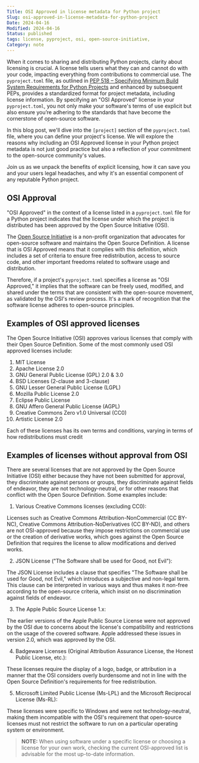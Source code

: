 ```yaml
---
Title: OSI Approved in license metadata for Python project
Slug: osi-approved-in-license-metadata-for-python-project
Date: 2024-04-16
Modified: 2024-04-16
Status: published
tags: license, pyproject, osi, open-source-initiative,
Category: note
---
```

When it comes to sharing and distributing Python projects, clarity about licensing is crucial. A license tells users what they can and cannot do with your code, impacting everything from contributions to commercial use. The `pyproject.toml` file, as outlined in [PEP 518 – Specifying Minimum Build System Requirements for Python Projects](https://peps.python.org/pep-0518/) and enhanced by subsequent PEPs, provides a standardized format for project metadata, including license information. By specifying an "OSI Approved" license in your `pyproject.toml`, you not only make your software's terms of use explicit but also ensure you’re adhering to the standards that have become the cornerstone of open-source software.

In this blog post, we'll dive into the `[project]` section of the `pyproject.toml` file, where you can define your project's license. We will explore the reasons why including an OSI Approved license in your Python project metadata is not just good practice but also a reflection of your commitment to the open-source community's values.

Join us as we unpack the benefits of explicit licensing, how it can save you and your users legal headaches, and why it's an essential component of any reputable Python project.

## OSI Approval
"OSI Approved" in the context of a license listed in a `pyproject.toml` file for a Python project indicates that the license under which the project is distributed has been approved by the Open Source Initiative (OSI).

The [Open Source Initiative](https://opensource.org/) is a non-profit organization that advocates for open-source software and maintains the Open Source Definition. A license that is OSI Approved means that it complies with this definition, which includes a set of criteria to ensure free redistribution, access to source code, and other important freedoms related to software usage and distribution.

Therefore, if a project's `pyproject.toml` specifies a license as "OSI Approved," it implies that the software can be freely used, modified, and shared under the terms that are consistent with the open-source movement, as validated by the OSI's review process. It's a mark of recognition that the software license adheres to open-source principles.

## Examples of OSI approved licenses
The Open Source Initiative (OSI) approves various licenses that comply with their Open Source Definition. Some of the most commonly used OSI approved licenses include:

1. MIT License
2. Apache License 2.0
3. GNU General Public License (GPL) 2.0 & 3.0
4. BSD Licenses (2-clause and 3-clause)
5. GNU Lesser General Public License (LGPL)
6. Mozilla Public License 2.0
7. Eclipse Public License
8. GNU Affero General Public License (AGPL)
9. Creative Commons Zero v1.0 Universal (CC0)
10. Artistic License 2.0

Each of these licenses has its own terms and conditions, varying in terms of how redistributions must credit

## Examples of  licenses without approval from OSI
There are several licenses that are not approved by the Open Source Initiative (OSI) either because they have not been submitted for approval, they discriminate against persons or groups, they discriminate against fields of endeavor, they are not technology-neutral, or for other reasons that conflict with the Open Source Definition. Some examples include:

1. Various Creative Commons licenses (excluding CC0):
 
Licenses such as Creative Commons Attribution-NonCommercial (CC BY-NC), Creative Commons Attribution-NoDerivatives (CC BY-ND), and others are not OSI-approved because they impose restrictions on commercial use or the creation of derivative works, which goes against the Open Source Definition that requires the license to allow modifications and derived works.

2. JSON License ("The Software shall be used for Good, not Evil"):
   
The JSON License includes a clause that specifies "The Software shall be used for Good, not Evil," which introduces a subjective and non-legal term. This clause can be interpreted in various ways and thus makes it non-free according to the open-source criteria, which insist on no discrimination against fields of endeavor.

3. The Apple Public Source License 1.x:

The earlier versions of the Apple Public Source License were not approved by the OSI due to concerns about the license's compatibility and restrictions on the usage of the covered software. Apple addressed these issues in version 2.0, which was approved by the OSI.

4. Badgeware Licenses (Original Attribution Assurance License, the Honest Public License, etc.):
   
These licenses require the display of a logo, badge, or attribution in a manner that the OSI considers overly burdensome and not in line with the Open Source Definition's requirements for free redistribution.

5. Microsoft Limited Public License (Ms-LPL) and the Microsoft Reciprocal License (Ms-RL):
   
These licenses were specific to Windows and were not technology-neutral, making them incompatible with the OSI's requirement that open-source licenses must not restrict the software to run on a particular operating system or environment.

> **NOTE:** When using software under a specific license or choosing a license for your own work, checking the current OSI-approved list is advisable for the most up-to-date information.